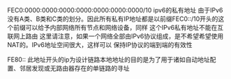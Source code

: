 FEC0:0000:0000:0000:0000:0000:0000:0000/10
ipv6的私有地址
由于IPv6没有A类、B类和C类的划分。因此所有私有IP地址都是以前缀FEC0::/10开头的这个前缀可以给予内部网络所有节点和网络设备，同样 这个IPv6私有地址不能在互联网上路由
这里请注意，如果一个网络全部由IPv6协议组成，是不希望希望使用NAT的。IPv6地址空间很大，这样可以 保持IP协议的端到端的有效性



FE80::
此地址开头的ip为设计链路本地地址的目的是为了用于诸如自动地址配置、邻居发现或无路由器存在的单链路的寻址